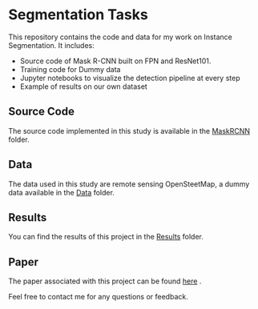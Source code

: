 # Segmentation Tasks

This repository contains the code and data for my work on Instance Segmentation. 
It includes:
- Source code of Mask R-CNN built on FPN and ResNet101.
- Training code for Dummy data
- Jupyter notebooks to visualize the detection pipeline at every step
- Example of results on our own dataset

## Source Code

The source code implemented in this study is available in the [MaskRCNN](MaskRCNN) folder.

## Data

The data used in this study are remote sensing OpenSteetMap, a dummy data available in the [Data](Data) folder. 


## Results

You can find the results of this project in the [Results](Results) folder.

## Paper

The paper associated with this project can be found [here](https://www.sciencedirect.com/science/article/pii/S2667393223000029) .


Feel free to contact me for any questions or feedback.
